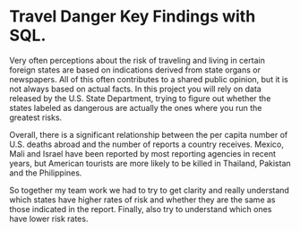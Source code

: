 # Travel Danger Key Findings with SQL.

Very often perceptions about the risk of traveling and living in certain foreign states are based on indications derived from state organs or newspapers. 
All of this often contributes to a shared public opinion, but it is not always based on actual facts. 
In this project you will rely on data released by the U.S. State Department, trying to figure out whether the states labeled as dangerous are actually the ones 
where you run the greatest risks. 

Overall, there is a significant relationship between the per capita number of U.S. deaths abroad and the number of reports a country receives. 
Mexico, Mali and Israel have been reported by most reporting agencies in recent years, but American tourists are more likely to be killed in Thailand, 
Pakistan and the Philippines.

So together my team work we had to try to get clarity and really understand which states have higher rates of risk and whether they are the same as those indicated
in the report. Finally, also try to understand which ones have lower risk rates. 

